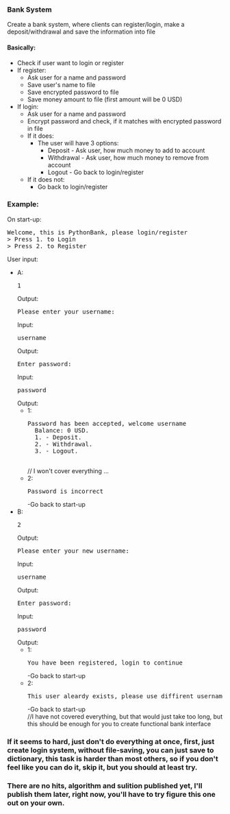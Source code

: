 ### Bank System
Create a bank system, where clients can register/login, make a deposit/withdrawal
and save the information into file
#### Basically:
* Check if user want to login or register
* If register:
    * Ask user for a name and password
    * Save user's name to file
    * Save encrypted password to file
    * Save money amount to file (first amount will be 0 USD)
* If login:
    * Ask user for a name and password
    * Encrypt password and check, if it matches with encrypted password in file
    * If it does:
        * The user will have 3 options:
            * Deposit - Ask user, how much money to add to account
            * Withdrawal - Ask user, how much money to remove from account
            * Logout - Go back to login/register
    * If it does not:
        * Go back to login/register

### Example:
On start-up:
<pre>Welcome, this is PythonBank, please login/register
> Press 1. to Login
> Press 2. to Register
</pre>
User input:
* A:
    <pre>1</pre>
    Output:
    <pre>Please enter your username: </pre>
    Input:
    <pre>username</pre>
    Output:
    <pre>Enter password: </pre>
    Input:
    <pre>password</pre>
    Output:
    * 1:
        <pre>Password has been accepted, welcome username
        Balance: 0 USD.
        1. - Deposit.
        2. - Withdrawal.
        3. - Logout.
        </pre>
        // I won't cover everything ...
    * 2:
        <pre>Password is incorrect</pre>
        -Go back to start-up
* B:
    <pre>2</pre>
    Output:
    <pre>Please enter your new username: </pre>
    Input:
    <pre>username</pre>
    Output:
    <pre>Enter password: </pre>
    Input:
    <pre>password</pre>
    Output:
    * 1:
        <pre>You have been registered, login to continue</pre>
        -Go back to start-up
    * 2:
        <pre>This user aleardy exists, please use diffirent username.</pre>
        -Go back to start-up<br>
//I have not covered everything, but that would just take too long, but this should be enough for you to create functional bank interface

### If it seems to hard, just don't do everything at once, first, just create login system, without file-saving, you can just save to dictionary, this task is harder than most others, so if you don't feel like you can do it, skip it, but you should at least try.
### There are no hits, algorithm and sulition published yet, I'll publish them later, right now, you'll have to try figure this one out on your own.
